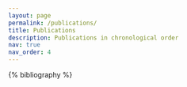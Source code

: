 ```yaml
---
layout: page
permalink: /publications/
title: Publications
description: Publications in chronological order
nav: true
nav_order: 4
---
```


<!-- _pages/publications.md -->
<div class="publications">

{% bibliography %}

</div>
